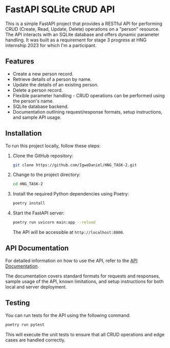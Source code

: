 # FastAPI SQLite CRUD API

This is a simple FastAPI project that provides a RESTful API for performing CRUD (Create, Read, Update, Delete) operations on a "person" resource. The API interacts with an SQLite database and offers dynamic parameter handling.
It was built as a requirement for stage 3 progress at HNG internship 2023 for which I'm a participant.

## Features

- Create a new person record.
- Retrieve details of a person by name.
- Update the details of an existing person.
- Delete a person record.
- Flexible parameter handling - CRUD operations can be performed using the person's name.
- SQLite database backend.
- Documentation outlining request/response formats, setup instructions, and sample API usage.

## Installation

To run this project locally, follow these steps:

1. Clone the GitHub repository:

   ```bash
   git clone https://github.com/IgweDaniel/HNG_TASK-2.git
   ```

2. Change to the project directory:

   ```bash
   cd HNG_TASK-2
   ```

3. Install the required Python dependencies using Poetry:

   ```bash
   poetry install
   ```

4. Start the FastAPI server:

   ```bash
   poetry run uvicorn main:app --reload
   ```

   The API will be accessible at `http://localhost:8000`.

## API Documentation

For detailed information on how to use the API, refer to the [API Documentation](DOCUMENTATION.md).

The documentation covers standard formats for requests and responses, sample usage of the API, known limitations, and setup instructions for both local and server deployment.

## Testing

You can run tests for the API using the following command:

```bash
poetry run pytest
```

This will execute the unit tests to ensure that all CRUD operations and edge cases are handled correctly.




